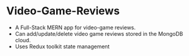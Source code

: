 # Video-Game-Reviews
- A Full-Stack MERN app for video-game reviews. 
- Can add/update/delete video game reviews stored in the MongoDB cloud.
- Uses Redux toolkit state management
